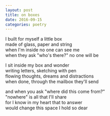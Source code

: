 ```yaml
---
layout: post
title: on boxes
date: 2016-09-15
categories: poetry
---
```

I built for myself a little box  
made of glass, paper and string  
when I'm inside no one can see me  
when they ask "who's there?" no one will be  

I sit inside my box and wonder  
writing letters, sketching with pen  
flowing thoughts, dreams and distractions  
when done, through the mailbox they'll send  

and when you ask "where did this come from?"  
"nowhere" is all that I'll share  
for I know in my heart that to answer  
would change this space I hold so dear  
